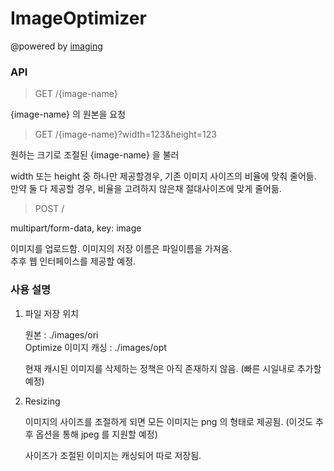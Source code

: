# ImageOptimizer

@powered by [imaging](github.com/disintegration/imaging)

### API

> GET /{image-name}

{image-name} 의 원본을 요청

> GET /{image-name}?width=123&height=123

원하는 크기로 조절된 {image-name} 을 불러

width 또는 height 중 하나만 제공할경우, 기존 이미지 사이즈의 비율에 맞춰 줄어듦.
만약 둘 다 제공할 경우, 비율을 고려하지 않은채 절대사이즈에 맞게 줄어듦.

> POST /

multipart/form-data, key: image

이미지를 업로드함. 이미지의 저장 이름은 파일이름을 가져옴.  
추후 웹 인터페이스를 제공할 예정.


### 사용 설명

1. 파일 저장 위치

   원본 : ./images/ori  
   Optimize 이미지 캐싱 : ./images/opt

   현재 캐시된 이미지를 삭제하는 정책은 아직 존재하지 않음. (빠른 시일내로 추가할 예정)

2. Resizing

   이미지의 사이즈를 조절하게 되면 모든 이미지는 png 의 형태로 제공됨. (이것도 추후 옵션을 통해 jpeg 를 지원할 예정)
   
   사이즈가 조절된 이미지는 캐싱되어 따로 저장됨. 

